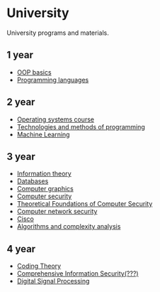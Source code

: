 # University

University programs and materials.

## 1 year

* [OOP basics](https://github.com/whatsyourask/University/tree/master/1%20year/Data%20Stuctures%20and%20Algorithms "https://github.com/whatsyourask/University/tree/master/1%20year/Data%20Stuctures%20and%20Algorithms")
* [Programming languages](https://github.com/whatsyourask/University/blob/master/1%20year/Matrix.py "https://github.com/whatsyourask/University/blob/master/1%20year/Matrix.py")

## 2 year

* [Operating systems course](https://github.com/whatsyourask/University/tree/master/2%20year/Operating%20systems%20course "https://github.com/whatsyourask/University/tree/master/2%20year/Operating%20systems%20course")
* [Technologies and methods of programming](https://github.com/whatsyourask/University/tree/master/2%20year/enigma-machine "https://github.com/whatsyourask/University/tree/master/2%20year/enigma-machine")
* [Machine Learning](https://github.com/whatsyourask/university/tree/master/2%20year/machine-learning "https://github.com/whatsyourask/university/tree/master/2%20year/machine-learning")

## 3 year

* [Information theory](https://github.com/whatsyourask/University/tree/master/3%20year/information%20theory "https://github.com/whatsyourask/University/tree/master/3%20year/information%20theory")
* [Databases](https://github.com/whatsyourask/University/tree/master/3%20year/databases "https://github.com/whatsyourask/University/tree/master/3%20year/databases")
* [Computer graphics](https://github.com/whatsyourask/University/tree/master/3%20year/computer%20graphics "https://github.com/whatsyourask/University/tree/master/3%20year/computer%20graphics")
* [Computer security](https://github.com/whatsyourask/University/tree/master/3%20year/computer%20security "https://github.com/whatsyourask/University/tree/master/3%20year/computer%20security")
* [Theoretical Foundations of Computer Security](https://github.com/whatsyourask/University/tree/master/3%20year/botcb "https://github.com/whatsyourask/University/tree/master/3%20year/botcb")
* [Computer network security](https://github.com/whatsyourask/University/tree/master/3%20year/comp.%20network%20security "https://github.com/whatsyourask/University/tree/master/3%20year/comp.%20network%20security")
* [Cisco](https://github.com/whatsyourask/University/tree/master/3%20year/cisco "https://github.com/whatsyourask/University/tree/master/3%20year/cisco")
* [Algorithms and complexity analysis](https://github.com/whatsyourask/University/tree/master/3%20year/algorithms%20and%20complexity%20analysis "https://github.com/whatsyourask/University/tree/master/3%20year/algorithms%20and%20complexity%20analysis")

## 4 year

* [Coding Theory](https://github.com/whatsyourask/university/tree/master/4%20year/coding%20theory "https://github.com/whatsyourask/university/tree/master/4%20year/coding%20theory")
* [Comprehensive Information Security(???)](https://github.com/whatsyourask/university/tree/master/4%20year/comprehensive%20information%20security(%3F%3F%3F) "https://github.com/whatsyourask/university/tree/master/4%20year/comprehensive%20information%20security(%3F%3F%3F)")
* [Digital Signal Processing](https://github.com/whatsyourask/university/tree/master/4%20year/digital%20signal%20processing "https://github.com/whatsyourask/university/tree/master/4%20year/digital%20signal%20processing")
